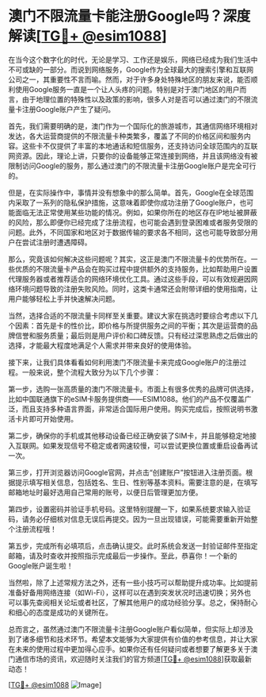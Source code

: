 # 澳门不限流量卡能注册Google吗？深度解读[[TG💪+ @esim1088](https://t.me/s/esim1088)]

在当今这个数字化的时代，无论是学习、工作还是娱乐，网络已经成为我们生活中不可或缺的一部分。而说到网络服务，Google作为全球最大的搜索引擎和互联网公司之一，其重要性不言而喻。然而，对于许多身处特殊地区的朋友来说，能否顺利使用Google服务一直是一个让人头疼的问题。特别是对于澳门地区的用户而言，由于地理位置的特殊性以及政策的影响，很多人对是否可以通过澳门的不限流量卡注册Google账户产生了疑问。

首先，我们需要明确的是，澳门作为一个国际化的旅游城市，其通信网络环境相对发达，各大运营商提供的不限流量卡种类繁多，覆盖了不同的价格区间和服务内容。这些卡不仅提供了丰富的本地通话和短信服务，还支持访问全球范围内的互联网资源。因此，理论上讲，只要你的设备能够正常连接到网络，并且该网络没有被限制访问Google的服务，那么通过澳门的不限流量卡注册Google账户是完全可行的。

但是，在实际操作中，事情并没有想象中的那么简单。首先，Google在全球范围内采取了一系列的隐私保护措施，这意味着即使你成功注册了Google账户，也可能面临无法正常使用某些功能的情况。例如，如果你所在的地区存在IP地址被屏蔽的风险，那么即便你已经完成了注册流程，也可能会遇到登录困难或者服务受限的问题。此外，不同国家和地区对于数据传输的要求各不相同，这也可能导致部分用户在尝试注册时遭遇障碍。

那么，究竟该如何解决这些问题呢？其实，这正是澳门不限流量卡的优势所在。一些优质的不限流量卡产品会在购买过程中提供额外的支持服务，比如帮助用户设置代理服务器或者推荐适合的网络环境优化工具。通过这些手段，可以有效规避因网络环境问题导致的注册失败风险。同时，这类卡通常还会附带详细的使用指南，让用户能够轻松上手并快速解决问题。

当然，选择合适的不限流量卡同样至关重要。建议大家在挑选时要综合考虑以下几个因素：首先是卡的性价比，即价格与所提供服务之间的平衡；其次是运营商的品牌信誉和服务质量；最后则是用户评价和口碑反馈。只有经过深思熟虑之后做出的选择，才能最大程度地满足个人需求并带来良好的使用体验。

接下来，让我们具体看看如何利用澳门不限流量卡来完成Google账户的注册过程。一般来说，整个流程大致分为以下几个步骤：

第一步，选购一张高质量的澳门不限流量卡。市面上有很多优秀的品牌可供选择，比如中国联通旗下的eSIM卡服务提供商——ESIM1088。他们的产品不仅覆盖广泛，而且支持多种语言界面，非常适合国际用户使用。购买完成后，按照说明书激活卡片即可开始使用。

第二步，确保你的手机或其他移动设备已经正确安装了SIM卡，并且能够稳定地接入互联网。如果发现信号不稳定或者网速较慢，可以尝试更换位置或重启设备再试一次。

第三步，打开浏览器访问Google官网，并点击“创建账户”按钮进入注册页面。根据提示填写相关信息，包括姓名、生日、性别等基本资料。需要注意的是，在填写邮箱地址时最好选用自己常用的账号，以便日后管理更加方便。

第四步，设置密码并验证手机号码。这里特别提醒一下，如果系统要求输入验证码，请务必仔细核对信息无误后再提交。因为一旦出现错误，可能需要重新开始整个注册流程哦！

第五步，完成所有必填项后，点击确认提交。此时系统会发送一封验证邮件至指定邮箱，请及时查收并按照指示完成最后一步操作。至此，恭喜你！一个新的Google账户诞生啦！

当然啦，除了上述常规方法之外，还有一些小技巧可以帮助提升成功率。比如提前准备好备用网络连接（如Wi-Fi），这样可以在遇到突发状况时迅速切换；另外也可以事先查阅相关论坛或者社区，了解其他用户的成功经验分享。总之，保持耐心和细心的态度是成功的关键所在。

总而言之，虽然通过澳门不限流量卡注册Google账户看似简单，但实际上却涉及到了诸多细节和技术环节。希望本文能够为大家提供有价值的参考信息，并让大家在未来的使用过程中更加得心应手。如果你还有任何疑问或者想要了解更多关于澳门通信市场的资讯，欢迎随时关注我们的官方频道[[TG💪+ @esim1088](https://t.me/s/esim1088)]获取最新动态！

[[TG💪+ @esim1088](https://t.me/s/esim1088) ![Image](https://i.postimg.cc/4NQfJmqS/Snipaste-2025-05-13-00-14-12.png)]